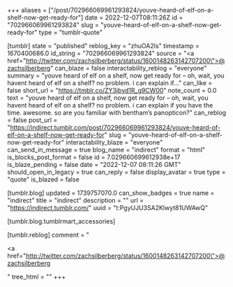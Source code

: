 +++
aliases = ["/post/702966069961293824/youve-heard-of-elf-on-a-shelf-now-get-ready-for"]
date = 2022-12-07T08:11:26Z
id = "702966069961293824"
slug = "youve-heard-of-elf-on-a-shelf-now-get-ready-for"
type = "tumblr-quote"

[tumblr]
state = "published"
reblog_key = "zhuOA2Is"
timestamp = 1670400686.0
id_string = "702966069961293824"
source = "<a href=\"http://twitter.com/zachsilberberg/status/1600148263142707200\">@zachsilberberg</a>"
can_blaze = false
interactability_reblog = "everyone"
summary = "youve heard of elf on a shelf, now get ready for – oh, wait, you havent heard of elf on a shelf? no problem. i can explain if..."
can_like = false
short_url = "https://tmblr.co/ZY3jbyd1R_g9CW00"
note_count = 0.0
text = "youve heard of elf on a shelf, now get ready for – oh, wait, you havent heard of elf on a shelf? no problem. i can explain if you have the time. awesome. so are you familiar with bentham&rsquo;s panopticon?"
can_reblog = false
post_url = "https://indirect.tumblr.com/post/702966069961293824/youve-heard-of-elf-on-a-shelf-now-get-ready-for"
slug = "youve-heard-of-elf-on-a-shelf-now-get-ready-for"
interactability_blaze = "everyone"
can_send_in_message = true
blog_name = "indirect"
format = "html"
is_blocks_post_format = false
id = 7.029660699612938e+17
is_blaze_pending = false
date = "2022-12-07 08:11:26 GMT"
should_open_in_legacy = true
can_reply = false
display_avatar = true
type = "quote"
is_blazed = false

[tumblr.blog]
updated = 1739757070.0
can_show_badges = true
name = "indirect"
title = "indirect"
description = ""
url = "https://indirect.tumblr.com/"
uuid = "t:PgyUJU3SA2Klwyt81UWAwQ"

[tumblr.blog.tumblrmart_accessories]

[tumblr.reblog]
comment = "<p><a href=\"http://twitter.com/zachsilberberg/status/1600148263142707200\">@zachsilberberg</a></p>"
tree_html = ""
+++
